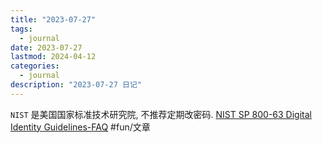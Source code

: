 ```yaml
---
title: "2023-07-27"
tags:
  - journal
date: 2023-07-27
lastmod: 2024-04-12
categories:
  - journal
description: "2023-07-27 日记"
---
```


`NIST` 是美国国家标准技术研究院, 不推荐定期改密码. [NIST SP 800-63 Digital Identity Guidelines-FAQ](https://pages.nist.gov/800-63-FAQ/#q-b05) #fun/文章
